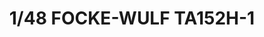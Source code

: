 ---
layout: product
title: "1/48 FOCKE-WULF TA152H-1"
price: "7500" 
desc: "AKCIJA"
img_path: "/assets/img/VOLKSWS4802.webp"
brand: "ZOUKEI-MURA"
available: true
special_offer: false
new: false
soon: false
cat: "010000"
subcat: "014100"
subsubcat: "00"
sifra: "VOLKSWS4802"
popular: false
spec: true
---